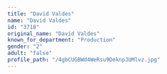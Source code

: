 ```yaml
---
title: "David Valdes"
name: "David Valdes"
id: "3718"
original_name: "David Valdes"
known_for_department: "Production"
gender: "2"
adult: "false"
profile_path: "/4gbCUGBWd4WeRsu9DeknpJUMlvz.jpg"
---
```

